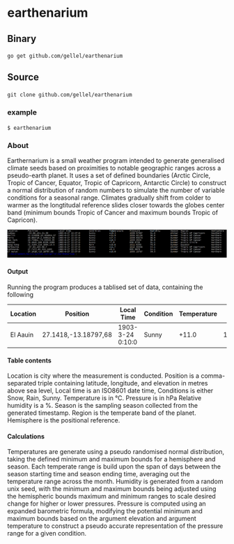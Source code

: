 # earthenarium

## Binary
`go get github.com/gellel/earthenarium`
## Source
`git clone github.com/gellel/earthenarium`

### example 
`$ earthenarium`

### About 
Earthernarium is a small weather program intended to generate generalised climate seeds based on proximities to notable geographic ranges across a pseudo-earth planet. It uses a set of defined boundaries (Arctic Circle, Tropic of Cancer, Equator, Tropic of Capricorn, Antarctic Circle) to construct a normal distribution of random numbers to simulate the number of variable conditions for a seasonal range. Climates gradually shift from colder to warmer as the longtitudal reference slides closer towards the globes center band (minimum bounds Tropic of Cancer and maximum bounds Tropic of Capricon). 

![screenshot](https://raw.githubusercontent.com/gellel/earthenarium/master/capture.PNG)

#### Output
Running the program produces a tablised set of data, containing the following

| Location | Position | Local Time | Condition | Temperature | Pressure | Humidity | Season | Region | Hemisphere |
|----------|----------|------------|-----------|-------------|----------|----------|--------|--------|------------|
| El Aauin | 27.1418,-13.18797,68 | 1903-3-24 0:10:0 | Sunny | +11.0 | 1005.10767 | 58.1 | Spring | Tropic of Cancer | Northern |

#### Table contents
Location is city where the measurement is conducted.
Position is a comma-separated triple containing latitude, longitude, and elevation in metres above sea level,
Local time is an ISO8601 date time,
Conditions is either Snow, Rain, Sunny.
Temperature is in °C.
Pressure is in hPa
Relative humidity is a %.
Season is the sampling season collected from the generated timestamp.
Region is the temperate band of the planet.
Hemisphere is the positional reference.

#### Calculations
Temperatures are generate using a pseudo randomised normal distribution, taking the defined minimum and maximum bounds for a hemisphere and season. Each temperate range is build upon the span of days between the season starting time and season ending time, averaging out the temperature range across the month.
Humidity is generated from a random unix seed, with the minimum and maximum bounds being adjusted using the hemispheric bounds maximum and minimum ranges to scale desired change for higher or lower pressures.
Pressure is computed using an expanded barometric formula, modifying the potential minimum and maximum bounds based on the argument elevation and argument temperature to construct a pseudo accurate representation of the pressure range for a given condition.
